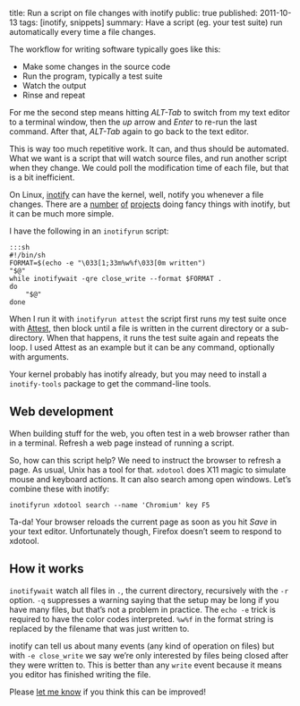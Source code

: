 title: Run a script on file changes with inotify
public: true
published: 2011-10-13
tags: [inotify, snippets]
summary:
    Have a script (eg. your test suite) run automatically every time a file
    changes.

The workflow for writing software typically goes like this:

* Make some changes in the source code
* Run the program, typically a test suite
* Watch the output
* Rinse and repeat

For me the second step means hitting *ALT-Tab* to switch from my text editor
to a terminal window, then the *up* arrow and *Enter* to re-run the last
command. After that, *ALT-Tab* again to go back to the text editor.

This is way too much repetitive work. It can, and thus should be automated.
What we want is a script that will watch source files, and run another script
when they change. We could poll the modification time of each file, but
that is a bit inefficient.

On Linux, [inotify](http://en.wikipedia.org/wiki/Inotify) can have the kernel,
well, notify you whenever a file changes. There are a
[number](https://github.com/peterbe/python-gorun)
[of](http://pypi.python.org/pypi/PyZen/)
[projects](https://github.com/mynyml/watchr) doing fancy things with inotify,
but it can be much more simple.

I have the following in an `inotifyrun` script:

    :::sh
    #!/bin/sh
    FORMAT=$(echo -e "\033[1;33m%w%f\033[0m written")
    "$@"
    while inotifywait -qre close_write --format $FORMAT .
    do
        "$@"
    done

When I run it with `inotifyrun attest` the script first runs my test suite
once with [Attest](http://packages.python.org/Attest/), then block until
a file is written in the current directory or a sub-directory. When that
happens, it runs the test suite again and repeats the loop.
I used Attest as an example but it can be any command, optionally
with arguments.

Your kernel probably has inotify already, but you may need to install a
`inotify-tools` package to get the command-line tools.

Web development
---------------

When building stuff for the web, you often test in a web browser rather than
in a terminal. Refresh a web page instead of running a script.

So, how can this script help? We need to instruct the browser to refresh
a page. As usual, Unix has a tool for that. `xdotool` does X11 magic to
simulate mouse and keyboard actions. It can also search among open windows.
Let’s combine these with inotify:

    inotifyrun xdotool search --name 'Chromium' key F5

Ta-da! Your browser reloads the current page as soon as you hit *Save* in your
text editor. Unfortunately though, Firefox doesn’t seem to respond to xdotool.

How it works
------------

`inotifywait` watch all files in `.`, the current directory, recursively with
the `-r` option. `-q` suppresses a warning saying that the setup may be long
if you have many files, but that’s not a problem in practice.
The `echo -e` trick is required to have the color codes interpreted.
`%w%f` in the format string is replaced by the filename that was just
written to.

inotify can tell us about many events (any kind of operation on files)
but with `-e close_write` we say we’re only interested by files being closed
after they were written to. This is better than any `write` event because
it means you editor has finished writing the file.

Please [let me know](/about/) if you think this can be improved!
